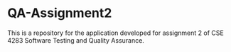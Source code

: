 # QA-Assignment2
 This is a repository for the application developed for assignment 2 of CSE 4283 Software Testing and Quality Assurance.
